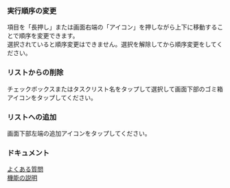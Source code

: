 ### 実行順序の変更  
項目を「長押し」または画面右端の「アイコン」を押しながら上下に移動することで順序を変更できます。  
選択されていると順序変更はできません。選択を解除してから順序変更をしてください。  

### リストからの削除  
チェックボックスまたはタスクリスト名をタップして選択して画面下部のゴミ箱アイコンをタップしてください。  

### リストへの追加  
画面下部左端の追加アイコンをタップしてください。  

### ドキュメント  
[よくある質問](https://sentaroh.github.io/Documents/SMBSync3/SMBSync3_FAQ_JA.htm)  
[機能の説明](https://sentaroh.github.io/Documents/SMBSync3/SMBSync3_Desc_JA.htm)  
